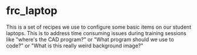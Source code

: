 # frc_laptop

This is a set of recipes we use to configure some basic items on our student laptops. This is to address time consuming issues during training sessions like "where's the CAD program?" or "What program should we use to code?" or "What is this really weird background image?"

